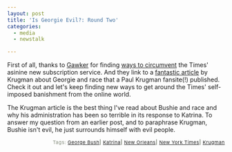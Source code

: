 ```yaml
---
layout: post
title: 'Is Georgie Evil?: Round Two'
categories:
  - media
  - newstalk

---
```


First of all, thanks to <a href="http://www.gawker.com">Gawker</a> for finding <a href="http://www.gawker.com/news/new-york-times/we-are-still-looking-for-a-safe-legal-alternative-to-david-brooks-126250.php">ways to circumvent</a> the Times' asinine new subscription service.  And they link to a <a href="http://pkarchive.org/column/091905.html">fantastic article</a> by Krugman about Georgie and race that a Paul Krugman fansite(!) published.  Check it out and let's keep finding new ways to get around the Times' self-imposed banishment from the online world.  

The Krugman article is the best thing I've read about Bushie and race and why his administration has been so terrible in its response to Katrina.  To answer my question from an earlier post, and to paraphrase Krugman, Bushie isn't evil, he just surrounds himself with evil people. 

  
<!-- technorati tags start --><p style="text-align:right;font-size:11px;letter-spacing:.05em;color:#808979;">Tags: <a href="http://www.technorati.com/tag/George Bush" rel="tag">George Bush</a><strong>|</strong> <a href="http://www.technorati.com/tag/Katrina" rel="tag">Katrina</a><strong>|</strong> <a href="http://www.technorati.com/tag/New Orleans" rel="tag">New Orleans</a><strong>|</strong> <a href="http://www.technorati.com/tag/New York Times" rel="tag">New York Times</a><strong>|</strong> <a href="http://www.technorati.com/tag/Krugman" rel="tag">Krugman</a></p><!-- technorati tags end -->
